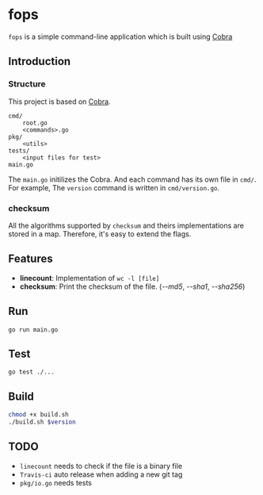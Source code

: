 # fops

`fops` is a simple command-line application which is built using [Cobra](https://github.com/spf13/cobra)

## Introduction

### Structure

This project is based on [Cobra](https://github.com/spf13/cobra).

```
cmd/
    root.go
    <commands>.go
pkg/
    <utils>
tests/
    <input files for test>
main.go
```

The `main.go` initilizes the Cobra. And each command has its own file in `cmd/`. For example, The `version` command is written in `cmd/version.go`.

### checksum

All the algorithms supported by `checksum` and theirs implementations are stored in a map. Therefore, it's easy to extend the flags. 

## Features
- **linecount**: Implementation of `wc -l [file]`
- **checksum**: Print the checksum of the file. (*--md5*, *--sha1*, *--sha256*)

## Run

```
go run main.go
```

## Test

```
go test ./...
```

## Build

```bash
chmod +x build.sh
./build.sh $version
```

## TODO

- `linecount` needs to check if the file is a binary file
- `Travis-ci` auto release when adding a new git tag
- `pkg/io.go` needs tests